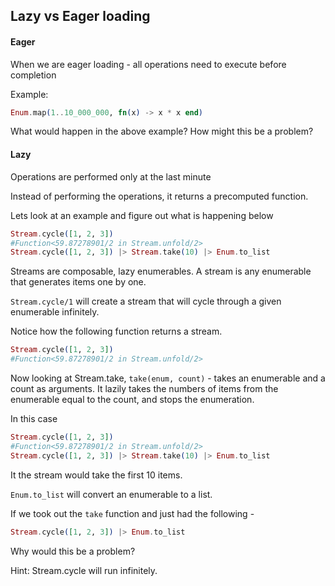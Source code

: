 ## Lazy vs Eager loading

#### Eager

When we are eager loading - all operations need to execute before completion

Example:

```elixir
Enum.map(1..10_000_000, fn(x) -> x * x end)
```

What would happen in the above example? How might this be a problem?

#### Lazy

Operations are performed only at the last minute

Instead of performing the operations, it returns a precomputed function.

Lets look at an example and figure out what is happening below

```elixir
Stream.cycle([1, 2, 3])
#Function<59.87278901/2 in Stream.unfold/2>
Stream.cycle([1, 2, 3]) |> Stream.take(10) |> Enum.to_list
```

Streams are composable, lazy enumerables. A stream is any enumerable that generates items one by one.

`Stream.cycle/1` will create a stream that will cycle through a given enumerable infinitely.

Notice how the following function returns a stream.

```elixir
Stream.cycle([1, 2, 3])
#Function<59.87278901/2 in Stream.unfold/2>
```

Now looking at Stream.take, `take(enum, count)` - takes an enumerable and a count as arguments. It lazily takes the numbers of items from the enumerable equal to the count, and stops the enumeration.

In this case
```elixir
Stream.cycle([1, 2, 3])
#Function<59.87278901/2 in Stream.unfold/2>
Stream.cycle([1, 2, 3]) |> Stream.take(10) |> Enum.to_list
```

It the stream would take the first 10 items.


`Enum.to_list` will convert an enumerable to a list.


If we took out the `take` function and just had the following -
```elixir
Stream.cycle([1, 2, 3]) |> Enum.to_list
```

Why would this be a problem?

Hint: Stream.cycle will run infinitely.
